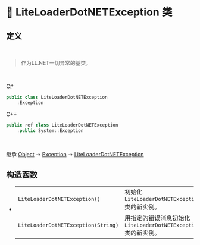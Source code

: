 # 🔖 LiteLoaderDotNETException 类

## 定义

<br>

> 作为LL.NET一切异常的基类。

<br>

C#
```cs
public class LiteLoaderDotNETException
    :Exception
```
C++
```cpp
public ref class LiteLoaderDotNETException
    :public System::Exception
```
<br>

继承 [Object](https://docs.microsoft.com/zh-cn/DotNET/api/system.object) → [Exception](https://docs.microsoft.com/zh-cn/DotNET/api/system.exception) → 
[LiteLoaderDotNETException](LiteLoaderDotNETException)

## 构造函数
- 
    |||
    |-|-|
     |`LiteLoaderDotNETException()`|初始化 `LiteLoaderDotNETException` 类的新实例。|
    |`LiteLoaderDotNETException(String)`|用指定的错误消息初始化 `LiteLoaderDotNETException` 类的新实例。|

<br>


